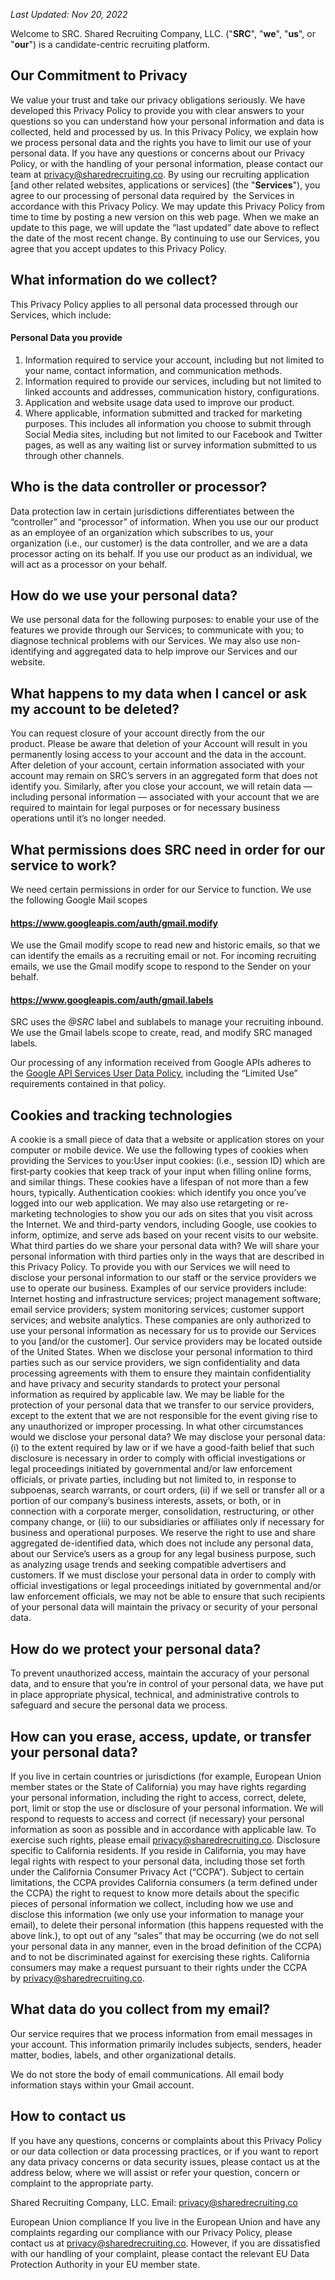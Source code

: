 _Last Updated: Nov 20, 2022_

Welcome to SRC. Shared Recruiting Company, LLC. ("**SRC**", "**we**", "**us**", or "**our**") is a candidate-centric recruiting platform.


## Our Commitment to Privacy

We value your trust and take our privacy obligations seriously. We have developed this Privacy Policy to provide you with clear answers to your questions so you can understand how your personal information and data is collected, held and processed by us. In this Privacy Policy, we explain how we process personal data and the rights you have to limit our use of your personal data. If you have any questions or concerns about our Privacy Policy, or with the handling of your personal information, please contact our team at privacy@sharedrecruiting.co. By using our recruiting application [and other related websites, applications or services] (the "**Services**"), you agree to our processing of personal data required by  the Services in accordance with this Privacy Policy. We may update this Privacy Policy from time to time by posting a new version on this web page. When we make an update to this page, we will update the “last updated” date above to reflect the date of the most recent change. By continuing to use our Services, you agree that you accept updates to this Privacy Policy.

## What information do we collect?

This Privacy Policy applies to all personal data processed through our Services, which include:

#### Personal Data you provide
1. Information required to service your account, including but not limited to your name, contact information, and communication methods.
2. Information required to provide our services, including but not limited to linked accounts and addresses, communication history, configurations.
3. Application and website usage data used to improve our product.
4. Where applicable, information submitted and tracked for marketing purposes. This includes all information you choose to submit through Social Media sites, including but not limited to our Facebook and Twitter pages, as well as any waiting list or survey information submitted to us through other channels.

## Who is the data controller or processor?

Data protection law in certain jurisdictions differentiates between the “controller” and “processor” of information. When you use our our product as an employee of an organization which subscribes to us, your organization (i.e., our customer) is the data controller, and we are a data processor acting on its behalf. If you use our product as an individual, we will act as a processor on your behalf. 

## How do we use your personal data?

We use personal data for the following purposes: to enable your use of the features we provide through our Services; to communicate with you; to diagnose technical problems with our Services. We may also use non-identifying and aggregated data to help improve our Services and our website.

## What happens to my data when I cancel or ask my account to be deleted?

You can request closure of your account directly from the our product. Please be aware that deletion of your Account will result in you permanently losing access to your account and the data in the account. After deletion of your account, certain information associated with your account may remain on SRC’s servers in an aggregated form that does not identify you. Similarly, after you close your account, we will retain data — including personal information — associated with your account that we are required to maintain for legal purposes or for necessary business operations until it’s no longer needed.

## What permissions does SRC need in order for our service to work?

We need certain permissions in order for our Service to function. We use the following Google Mail scopes 

#### https://www.googleapis.com/auth/gmail.modify

We use the Gmail modify scope to read new and historic emails, so that we can identify the emails as a recruiting email or not. For incoming recruiting emails, we use the Gmail modify scope to respond to the Sender on your behalf.

#### https://www.googleapis.com/auth/gmail.labels

SRC uses the _@SRC_ label and sublabels to manage your recruiting inbound. We use the Gmail labels scope to create, read, and modify SRC managed labels.

Our processing of any information received from Google APIs adheres to the [Google API Services User Data Policy](https://developers.google.com/terms/api-services-user-data-policy), including the “Limited Use” requirements contained in that policy.

## Cookies and tracking technologies

A cookie is a small piece of data that a website or application stores on your computer or mobile device. We use the following types of cookies when providing the Services to you:User input cookies: (i.e., session ID) which are first‑party cookies that keep track of your input when filling online forms, and similar things. These cookies have a lifespan of not more than a few hours, typically. Authentication cookies: which identify you once you’ve logged into our web application. We may also use retargeting or re-marketing technologies to show you our ads on sites that you visit across the Internet. We and third-party vendors, including Google, use cookies to inform, optimize, and serve ads based on your recent visits to our website. What third parties do we share your personal data with? We will share your personal information with third parties only in the ways that are described in this Privacy Policy. To provide you with our Services we will need to disclose your personal information to our staff or the service providers we use to operate our business. Examples of our service providers include: Internet hosting and infrastructure services; project management software; email service providers; system monitoring services; customer support services; and website analytics. These companies are only authorized to use your personal information as necessary for us to provide our Services to you [and/or the customer]. Our service providers may be located outside of the United States. When we disclose your personal information to third parties such as our service providers, we sign confidentiality and data processing agreements with them to ensure they maintain confidentiality and have privacy and security standards to protect your personal information as required by applicable law. We may be liable for the protection of your personal data that we transfer to our service providers, except to the extent that we are not responsible for the event giving rise to any unauthorized or improper processing. In what other circumstances would we disclose your personal data? We may disclose your personal data: (i) to the extent required by law or if we have a good-faith belief that such disclosure is necessary in order to comply with official investigations or legal proceedings initiated by governmental and/or law enforcement officials, or private parties, including but not limited to, in response to subpoenas, search warrants, or court orders, (ii) if we sell or transfer all or a portion of our company’s business interests, assets, or both, or in connection with a corporate merger, consolidation, restructuring, or other company change, or (iii) to our subsidiaries or affiliates only if necessary for business and operational purposes. We reserve the right to use and share aggregated de-identified data, which does not include any personal data, about our Service’s users as a group for any legal business purpose, such as analyzing usage trends and seeking compatible advertisers and customers. If we must disclose your personal data in order to comply with official investigations or legal proceedings initiated by governmental and/or law enforcement officials, we may not be able to ensure that such recipients of your personal data will maintain the privacy or security of your personal data.

## How do we protect your personal data? 

To prevent unauthorized access, maintain the accuracy of your personal data, and to ensure that you’re in control of your personal data, we have put in place appropriate physical, technical, and administrative controls to safeguard and secure the personal data we process.

## How can you erase, access, update, or transfer your personal data? 

If you live in certain countries or jurisdictions (for example, European Union member states or the State of California) you may have rights regarding your personal information, including the right to access, correct, delete, port, limit or stop the use or disclosure of your personal information. We will respond to requests to access and correct (if necessary) your personal information as soon as possible and in accordance with applicable law. To exercise such rights, please email privacy@sharedrecruiting.co. Disclosure specific to California residents. If you reside in California, you may have legal rights with respect to your personal data, including those set forth under the California Consumer Privacy Act (“CCPA”). Subject to certain limitations, the CCPA provides California consumers (a term defined under the CCPA) the right to request to know more details about the specific pieces of personal information we collect, including how we use and disclose this information (we only use your information to manage your email), to delete their personal information (this happens requested with the above link.), to opt out of any “sales” that may be occurring (we do not sell your personal data in any manner, even in the broad definition of the CCPA) and to not be discriminated against for exercising these rights. California consumers may make a request pursuant to their rights under the CCPA by privacy@sharedrecruiting.co.

## What data do you collect from my email? 

Our service requires that we process information from email messages in your account. This information primarily includes subjects, senders, header matter, bodies, labels, and other organizational details. 

We do not store the body of email communications. All email body information stays within your Gmail account.

## How to contact us

If you have any questions, concerns or complaints about this Privacy Policy or our data collection or data processing practices, or if you want to report any data privacy concerns or data security issues, please contact us at the address below, where we will assist or refer your question, concern or complaint to the appropriate party.

Shared Recruiting Company, LLC.
Email: privacy@sharedrecruiting.co

European Union compliance If you live in the European Union and have any complaints regarding our compliance with our Privacy Policy, please contact us at privacy@sharedrecruiting.co. However, if you are dissatisfied with our handling of your complaint, please contact the relevant EU Data Protection Authority in your EU member state.
